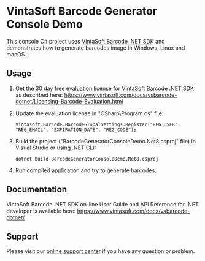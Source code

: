 # VintaSoft Barcode Generator Console Demo

This console C# project uses <a href="https://www.vintasoft.com/vsbarcode-dotnet-index.html">VintaSoft Barcode .NET SDK</a> and demonstrates how to generate barcodes image in Windows, Linux and macOS.


## Usage
1. Get the 30 day free evaluation license for <a href="https://www.vintasoft.com/vsbarcode-dotnet-index.html" target="_blank">VintaSoft Barcode .NET SDK</a> as described here: <a href="https://www.vintasoft.com/docs/vsbarcode-dotnet/Licensing-Barcode-Evaluation.html" target="_blank">https://www.vintasoft.com/docs/vsbarcode-dotnet/Licensing-Barcode-Evaluation.html</a>

2. Update the evaluation license in "CSharp\Program.cs" file:
   ```
   Vintasoft.Barcode.BarcodeGlobalSettings.Register("REG_USER", "REG_EMAIL", "EXPIRATION_DATE", "REG_CODE");
   ```

3. Build the project ("BarcodeGeneratorConsoleDemo.Net8.csproj" file) in Visual Studio or using .NET CLI:
   ```
   dotnet build BarcodeGeneratorConsoleDemo.Net8.csproj
   ```

4. Run compiled application and try to generate barcodes.


## Documentation
VintaSoft Barcode .NET SDK on-line User Guide and API Reference for .NET developer is available here: https://www.vintasoft.com/docs/vsbarcode-dotnet/


## Support
Please visit our <a href="https://myaccount.vintasoft.com/">online support center</a> if you have any question or problem.
